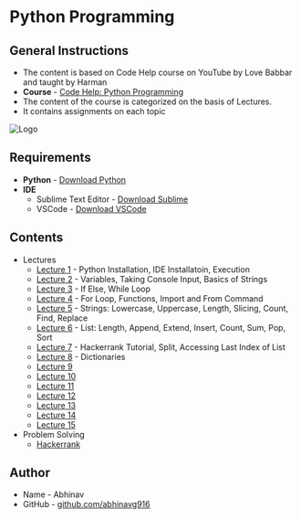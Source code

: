 # Python Programming
## General Instructions
* The content is based on Code Help course on YouTube by Love Babbar and taught by Harman
* __Course__ - [Code Help: Python Programming](https://www.youtube.com/watch?v=xSDLwlAAVNg&list=PLDzeHZWIZsTrPQHBWT0Rxjc37n6DjUpbf)
* The content of the course is categorized on the basis of Lectures.
* It contains assignments on each topic

![Logo](https://github.com/abhinavg916/ytcodehelp-python/blob/master/Wallpaper.png)

## Requirements
* __Python__ - [Download Python](https://www.python.org/downloads/)
* __IDE__
  * Sublime Text Editor - [Download Sublime](https://www.sublimetext.com/3)
  * VSCode - [Download VSCode](https://code.visualstudio.com/download)

## Contents
* Lectures
  * [Lecture 1](https://github.com/abhinavg916/ytcodehelp-python/tree/master/Lectures/Lecture1) - Python Installation, IDE Installatoin, Execution
  * [Lecture 2](https://github.com/abhinavg916/ytcodehelp-python/tree/master/Lectures/Lecture2) - Variables, Taking Console Input, Basics of Strings
  * [Lecture 3](https://github.com/abhinavg916/ytcodehelp-python/tree/master/Lectures/Lecture3) - If Else, While Loop
  * [Lecture 4](https://github.com/abhinavg916/ytcodehelp-python/tree/master/Lectures/Lecture4) - For Loop, Functions, Import and From Command
  * [Lecture 5](https://github.com/abhinavg916/ytcodehelp-python/tree/master/Lectures/Lecture5) - Strings: Lowercase, Uppercase, Length, Slicing, Count, Find, Replace
  * [Lecture 6](https://github.com/abhinavg916/ytcodehelp-python/tree/master/Lectures/Lecture6) - List: Length, Append, Extend, Insert, Count, Sum, Pop, Sort
  * [Lecture 7](https://github.com/abhinavg916/ytcodehelp-python/tree/master/Lectures/Lecture7) - Hackerrank Tutorial, Split, Accessing Last Index of List
  * [Lecture 8]() -  Dictionaries
  * [Lecture 9]()
  * [Lecture 10]()
  * [Lecture 11]()
  * [Lecture 12]()
  * [Lecture 13]()
  * [Lecture 14]()
  * [Lecture 15]()
* Problem Solving
  * [Hackerrank](https://github.com/abhinavg916/ytcodehelp-python/tree/master/Problem%20Solving/Hackerrank)

## Author
* Name - Abhinav
* GitHub - [github.com/abhinavg916](https://github.com/abhinavg916)
